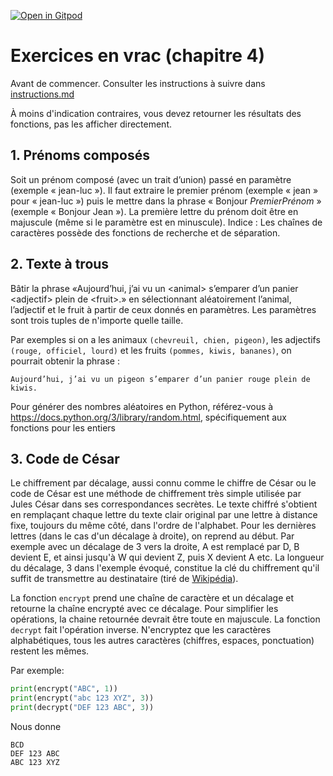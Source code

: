 [![Open in Gitpod](https://gitpod.io/button/open-in-gitpod.svg)](https://gitpod-redirect-0.herokuapp.com/)

# Exercices en vrac (chapitre 4)

Avant de commencer. Consulter les instructions à suivre dans [instructions.md](instructions.md)

À moins d'indication contraires, vous devez retourner les résultats des fonctions, pas les afficher directement.

## 1. Prénoms composés

Soit un prénom composé (avec un trait d’union) passé en paramètre (exemple « jean-luc »). Il faut extraire le premier prénom (exemple « jean » pour « jean-luc ») puis le mettre dans la phrase « Bonjour *PremierPrénom* » (exemple « Bonjour Jean »). La première lettre du prénom doit être en majuscule (même si le paramètre est en minuscule). Indice : Les chaînes de caractères possède des fonctions de recherche et de séparation.

## 2. Texte à trous

Bâtir la phrase «Aujourd’hui, j’ai vu un \<animal\> s’emparer d’un panier \<adjectif\> plein de \<fruit\>.» en sélectionnant aléatoirement l’animal, l’adjectif et le fruit à partir de ceux donnés en paramètres. Les paramètres sont trois tuples de n'importe quelle taille.

Par exemples si on a les animaux `(chevreuil, chien, pigeon)`, les adjectifs `(rouge, officiel, lourd)` et les fruits `(pommes, kiwis, bananes)`, on pourrait obtenir la phrase :
```
Aujourd’hui, j’ai vu un pigeon s’emparer d’un panier rouge plein de kiwis.
```

Pour générer des nombres aléatoires en Python, référez-vous à https://docs.python.org/3/library/random.html, spécifiquement aux fonctions pour les entiers

## 3. Code de César

Le chiffrement par décalage, aussi connu comme le chiffre de César ou le code de César est une méthode de chiffrement très simple utilisée par Jules César dans ses correspondances secrètes. Le texte chiffré s'obtient en remplaçant chaque lettre du texte clair original par une lettre à distance fixe, toujours du même côté, dans l'ordre de l'alphabet. Pour les dernières lettres (dans le cas d'un décalage à droite), on reprend au début. Par exemple avec un décalage de 3 vers la droite, A est remplacé par D, B devient E, et ainsi jusqu'à W qui devient Z, puis X devient A etc. La longueur du décalage, 3 dans l'exemple évoqué, constitue la clé du chiffrement qu'il suffit de transmettre au destinataire (tiré de [Wikipédia](https://fr.wikipedia.org/wiki/Chiffrement_par_d%C3%A9calage)).

La fonction `encrypt` prend une chaîne de caractère et un décalage et retourne la chaîne encrypté avec ce décalage. Pour simplifier les opérations, la chaine retournée devrait être toute en majuscule. La fonction `decrypt` fait l'opération inverse. N'encryptez que les caractères alphabétiques, tous les autres caractères (chiffres, espaces, ponctuation) restent les mêmes.

Par exemple:
```python
print(encrypt("ABC", 1))
print(encrypt("abc 123 XYZ", 3))
print(decrypt("DEF 123 ABC", 3))
```
Nous donne
```
BCD
DEF 123 ABC
ABC 123 XYZ
```
